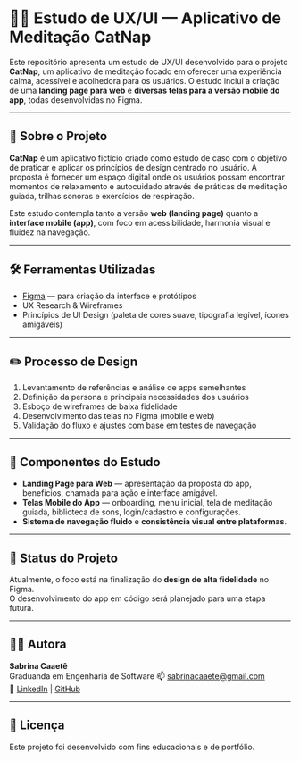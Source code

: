 # 🧘‍♀️ Estudo de UX/UI — Aplicativo de Meditação **CatNap**

Este repositório apresenta um estudo de UX/UI desenvolvido para o projeto **CatNap**, um aplicativo de meditação focado em oferecer uma experiência calma, acessível e acolhedora para os usuários. O estudo inclui a criação de uma **landing page para web** e **diversas telas para a versão mobile do app**, todas desenvolvidas no Figma.

---

## 🧠 Sobre o Projeto

**CatNap** é um aplicativo fictício criado como estudo de caso com o objetivo de praticar e aplicar os princípios de design centrado no usuário. A proposta é fornecer um espaço digital onde os usuários possam encontrar momentos de relaxamento e autocuidado através de práticas de meditação guiada, trilhas sonoras e exercícios de respiração.

Este estudo contempla tanto a versão **web (landing page)** quanto a **interface mobile (app)**, com foco em acessibilidade, harmonia visual e fluidez na navegação.

---

## 🛠️ Ferramentas Utilizadas

- [Figma](https://figma.com) — para criação da interface e protótipos  
- UX Research & Wireframes  
- Princípios de UI Design (paleta de cores suave, tipografia legível, ícones amigáveis)

---

## ✏️ Processo de Design

1. Levantamento de referências e análise de apps semelhantes  
2. Definição da persona e principais necessidades dos usuários  
3. Esboço de wireframes de baixa fidelidade  
4. Desenvolvimento das telas no Figma (mobile e web)  
5. Validação do fluxo e ajustes com base em testes de navegação

---

## 📌 Componentes do Estudo

- **Landing Page para Web** — apresentação da proposta do app, benefícios, chamada para ação e interface amigável.  
- **Telas Mobile do App** — onboarding, menu inicial, tela de meditação guiada, biblioteca de sons, login/cadastro e configurações.  
- **Sistema de navegação fluido** e **consistência visual entre plataformas**.

---

## 🚧 Status do Projeto

Atualmente, o foco está na finalização do **design de alta fidelidade** no Figma.  
O desenvolvimento do app em código será planejado para uma etapa futura.

---

## 🙋‍♀️ Autora

**Sabrina Caaetê**  
Graduanda em Engenharia de Software
📫 sabrinacaaete@gmail.com  
🔗 [LinkedIn](https://linkedin.com/in/sabrina-caaete) | [GitHub](https://github.com/sabrinacaaete)

---

## 📌 Licença

Este projeto foi desenvolvido com fins educacionais e de portfólio. 
